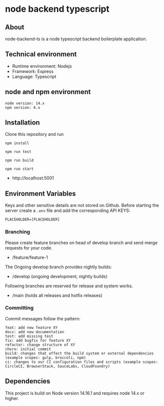 # node backend typescript

## About

node-backend-ts is a node typescript backend boilerplate application.

## Technical environment

- Runtime environment: Nodejs
- Framework: Express
- Language: Typescript

## node and npm environment

```code
node version: 14.x
npm version: 6.x
```

## Installation

Clone this repository and run

```code
npm install
```

```code
npm run test
```

```code
npm run build
```

```code
npm run start
```

- http://localhost:5001

## Environment Variables

Keys and other sensitive details are not stored on Github. Before starting the server create a `.env` file and add the corresponding API KEYS:

```code
PLACEHOLDER=[PLACEHOLDER]
```

### Branching

Please create feature branches on head of develop branch and send merge requests for your code.

- /feature/feature-1

The Ongoing develop branch provides nightly builds:

- /develop (ongoing development, nightly builds)

Following branches are reserved for release and system works.

- /main (holds all releases and hotfix releases)

### Committing

Commit messages follow the pattern:

```code
feat: add new feature XY
docs: add new documentation
test: add missing test
fix: add bugfix for feature XY
refactor: change structure of XY
chore: initial commit
build: changes that affect the build system or external dependencies (example scopes: gulp, broccoli, npm)
ci: changes to our CI configuration files and scripts (example scopes: CircleCI, BrowserStack, SauceLabs, CloudFoundry)
```

## Dependencies

This project is build on Node version 14.16.1 and requires node 14.x or higher.
